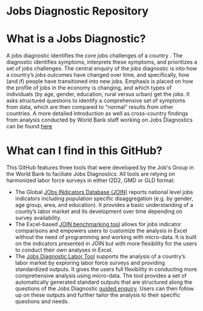 # Jobs Diagnostic Repository


# What is a Jobs Diagnostic? 
A jobs diagnostic identifies the core jobs challenges of a country . The diagnostic identifies symptoms, interprets these symptoms, and prioritizes a set of jobs challenges. The central enquiry of the jobs diagnostic is into how a country’s jobs outcomes have changed over time, and specifically, how (and if) people have transitioned into new jobs. Emphasis is placed on how the profile of jobs in the economy is changing, and which types of individuals (by age, gender, education, rural versus urban) get the jobs. It asks structured questions to identify a comprehensive set of symptoms from data, which are then compared to “normal” results from other countries. A more detailed introduction as well as cross-country findings from analysis conducted by World Bank staff working on Jobs Diagnostics can be found [here](https://openknowledge.worldbank.org/handle/10986/30594)

# What can I find in this GitHub? 
This GitHub features three tools that were developed by the Job's Group in the World Bank to faciliate Jobs Diagnostics. All tools are relying on harmonized labor force surveys in either I2D2, GMD or GLD format: 
- The Global [JObs INdicators Database (JOIN)](https://github.com/worldbank/Jobs-Diagnostic/tree/main/JObs-INdicators) reports national level jobs indicators including population specific disaggregation (e.g. by gender, age group, area, and education). It provides a basic understanding of a county’s labor market and its development over time depending on survey availability.
- The Excel-based [JOIN benchmarking tool](https://github.com/worldbank/Jobs-Diagnostic/tree/main/JObs-INdicators-Tool) allows for jobs indicator comparisons and empowers users to customize the analysis in Excel without the need of programming and working with micro-data. It is built on the indicators presented in JOIN but with more flexibility for the users to conduct their own analyses in Excel. 
- The [Jobs Diagnostic Labor Tool](https://github.com/worldbank/Jobs-Diagnostic/tree/main/Labor-Tool) supports the analysis of a country’s labor market by exploring labor force surveys and providing standardized outputs. It gives the users full flexibility in conducting more comprehensive analysis using micro-data. The tool provides a set of automatically generated standard outputs that are structured along the questions of the Jobs Diagnostic [guided enquiry](https://openknowledge.worldbank.org/bitstream/handle/10986/33491/Theoretical-Underpinnings-of-Jobs-Diagnostics.pdf?sequence=1&isAllowed=y). Users can then follow up on these outputs and further tailor the analysis to their specific questions and needs. 
